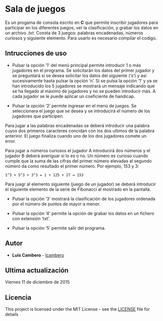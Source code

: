 # Sala de juegos

Es un progama de consola escrito en **C** que permite inscribir jugadores para participar en los diferentes juegos, ver la clasificación, y grabar los datos en un archivo *.txt*. Consta de 3 juegos: palabras encadenadas, números curiosos y siguiente elemento. Para usarlo es necesario compilar el codigo.

## Intrucciones de uso

* Pulsar la opción ‘1’ del menú principal permite introducir 1 o más jugadores en el programa. Se solicitarán los datos del primer jugador y se preguntará si se desea solicitar los datos del siguiente (‘s’) y así sucesivamente hasta pulsar la opción ‘n’. Si se pulsa la opción ‘1’ y ya se han introducido los 5 jugadores se mostrará un mensaje indicando que se ha llegado al máximo de jugadores y no se pueden introducir más. A cada jugador se le puede aplicar un coeficiente de handicap.

* Pulsar la opción ‘2’ permite ingresar en el menú de juegos. Se seleccionara el juego que se desea y se introducirá el número de los jugadores que participen. 

Para jugar a las palabras encadenadas se deberá introducir una palabra cuyos dos primeros caracteres concidan con los dos ultimos de la palabra anteriror. El juego finaliza cuando uno de los dos jugadores comete un error.

Para jugar a números curiosos el jugador A introducirá dos números y el jugador B deberá averiguar si lo es o no. Un número es curioso cuando cumple que la suma de las cifras del primer número elevadas al segundo número da como resultado el primer número. Por ejemplo, 153 y 3:
```
1^3 + 5^3 + 3^3 = 1 + 125 + 27 = 153
```
Para juagr al elemento siguiente (juego de un jugador) se deberá introducir el siguiente elemento de la serie de Fibonacci al mostrado en la pantalla.

* Pulsar la opción ‘3’ mostrará la clasificación de los jugadores ordenada por el número de puntos de mayor a menor.

* Pulsar la opción ‘4’ permite la opción de grabar los datos en un fichero con extensión ‘txt’.

* Pulsar la opción ‘5’ permite salir del programa.

## Autor

* **Luis Cambero** - [lcambero](https://github.com/lcambero)

## Ultima actualización

Viernes 11 de diciembre de 2015

## Licencia

This project is licensed under the MIT License - see the [LICENSE](LICENSE) file for details
